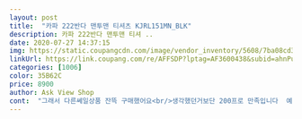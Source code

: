 ```yaml
---
layout: post 
title:  "카파 222반다 맨투맨 티셔츠 KJRL151MN_BLK" 
description: 카파 222반다 맨투맨 티셔 ..
date: 2020-07-27 14:37:15 
img: https://static.coupangcdn.com/image/vendor_inventory/5608/7ba08cd368397bfc8c4b5587e29d48d85eb1604582536649722fedeab03d.jpg 
linkUrl: https://link.coupang.com/re/AFFSDP?lptag=AF3600438&subid=ahnPublicAsk&pageKey=1230255325&itemId=2223385871&vendorItemId=70221055420&traceid=V0-113-2e7e2217c755a49f 
categories: [1006] 
color: 35B62C 
price: 8900 
author: Ask View Shop 
cont:  "그래서 다른쎄일상품 잔뜩 구매했어요<br/>생각했던거보단 200프로 만족입니다  예뻐요<br/>싸이즈도 딱이고 맘에 쏙 들어요<br/>평소100입어요!!딱맞는사이즈!!통이좀큽니다!!^^참고하세요<br/>" 
---
```

